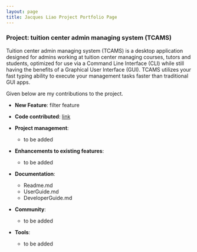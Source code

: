 ```yaml
---
layout: page
title: Jacques Liao Project Portfolio Page
---
```


### Project: tuition center admin managing system (TCAMS)

Tuition center admin managing system (TCAMS) is a desktop application designed for admins working at tuition center managing courses, tutors and students, optimized for use via a Command Line Interface (CLI) while still having the benefits of a Graphical User Interface (GUI). TCAMS utilizes your fast typing ability to execute your management tasks faster than traditional GUI apps.

Given below are my contributions to the project.

<!-- * **New Feature**: Added the ability to undo/redo previous commands.
  * What it does: allows the user to undo all previous commands one at a time. Preceding undo commands can be reversed by using the redo command.
  * Justification: This feature improves the product significantly because a user can make mistakes in commands and the app should provide a convenient way to rectify them.
  * Highlights: This enhancement affects existing commands and commands to be added in future. It required an in-depth analysis of design alternatives. The implementation too was challenging as it required changes to existing commands.
  * Credits: *{mention here if you reused any code/ideas from elsewhere or if a third-party library is heavily used in the feature so that a reader can make a more accurate judgement of how much effort went into the feature}* -->

* **New Feature**: filter feature

* **Code contributed**: [link](https://github.com/AY2223S2-CS2103T-W10-4/tp)

* **Project management**:
  * to be added

* **Enhancements to existing features**:
  * to be added

* **Documentation**:
  * Readme.md
  * UserGuide.md
  * DeveloperGuide.md

* **Community**:
  * to be added

* **Tools**:
  * to be added
